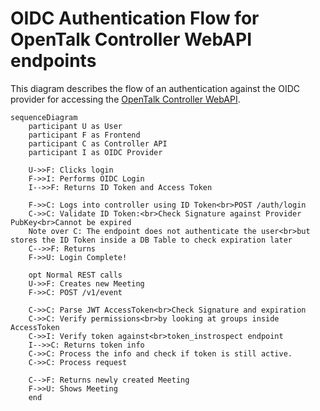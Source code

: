 # OIDC Authentication Flow for OpenTalk Controller WebAPI endpoints

This diagram describes the flow of an authentication against the OIDC provider
for accessing the
[OpenTalk Controller WebAPI](https://docs.opentalk.eu/developer/controller/rest/).

```mermaid
sequenceDiagram
    participant U as User
    participant F as Frontend
    participant C as Controller API
    participant I as OIDC Provider

    U->>F: Clicks login
    F->>I: Performs OIDC Login
    I-->>F: Returns ID Token and Access Token

    F->>C: Logs into controller using ID Token<br>POST /auth/login
    C->>C: Validate ID Token:<br>Check Signature against Provider PubKey<br>Cannot be expired
    Note over C: The endpoint does not authenticate the user<br>but stores the ID Token inside a DB Table to check expiration later
    C-->>F: Returns
    F->>U: Login Complete!

    opt Normal REST calls
    U->>F: Creates new Meeting
    F->>C: POST /v1/event

    C->>C: Parse JWT AccessToken<br>Check Signature and expiration
    C->>C: Verify permissions<br>by looking at groups inside AccessToken
    C->>I: Verify token against<br>token_instrospect endpoint
    I-->>C: Returns token info
    C->>C: Process the info and check if token is still active.
    C->>C: Process request

    C-->F: Returns newly created Meeting
    F->>U: Shows Meeting
    end
```
